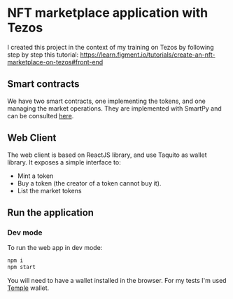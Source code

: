 # NFT marketplace application with Tezos

I created this project in the context of my training on Tezos by following step by step this tutorial: https://learn.figment.io/tutorials/create-an-nft-marketplace-on-tezos#front-end

## Smart contracts

We have two smart contracts, one implementing the tokens, and one managing the market operations. 
They are implemented with SmartPy and can be consulted [here](https://smartpy.io/ide?code=eJzVV1Fv2zYQfg@Q_8BqwCKighw7i7MF8LC2qPeSBOkarA9FITAyZcuWRI2kkjjD_vuOpCiJsuIYQ18mJJatOx7vvrvvdEzzknGJRE64LLeICCTK46Pjo_m7CZrB9zBlYap1IhHztJRRwlkeVTzzvZWUpbgcjerFoDpa0IeRpHmZEUnFCIyE5dbDyuDxUZwRIdAd29DCVxL4x5fHRwiuEiRGqVW8JnxDJViKqQ9@fGCF5CSWdsmCJiiK0iKVUeQLmiUBksp0gHIqyYJIEiCyyNPCLlCX0gvVGr99pi69EuI1FlyZNQfixrKrobcBsb73ZPVKCOA@XUY5KX25odsZ_L67IRJ8fiBZRfXvP2jM@MJfsWxBuX7ybrHgVAgIpJIrxo2dztOcVYXs2FLeR@mifRKzLKOxJPeZ2eI9YxnGwUDwsAzMn_ZEWH2olKj7b2CBQhK2UcnSQrZpgKhlnYKScJILB_IyfKA8Tba@b4ShcRv9ik4xbvViE11cp7mXoA4@few1GA5cPQ0XpeHYXxDbhGvxNSRP3T9LnhbLQPv0fgt1jnugBajnvKo6ZSasK9QVdzAFDDyFpodDVoJjguXU75l3oAWsCpFQvgsX34OWgVq5FZE9mIHa@OVa6UUFD18C7290coIu69oIGz798xpsZZhXkj77pzuiuINJj93aI_XxddfBbyZw3ieag4RDNkEL0AlaQJwa7lJuFw2HfXe8onjI1QbRt4C2pZpiVUImUZNewy54BB@q_6qdo3Z762CXeBqnHqlUyV6lwnyp@aTtue1GPhlC9VV3G05_YY9OOMzIllXS9z3Q9QKk7kYFfnjGnof1VYfXYcPsxMZ_socPXRbA90z5_LXNsgnPgmYC6@vUcbVJjWYOvDP7BX_D8Be4pRnjVztkXQmHNEkVg602nbxKppkICyIj8Mns2iv0uiabKq_XY4x@RAfqojfQ_A_S7xS1clDX9UH7GFa96dAK40FGHLAvmpNM0MMXG6p3KW1Tpq4f1CNo6YjTR8IXwsmLkh0YnK4LUWapShWIRJvLAP1yEaDxqfPK6_m_Q3jnnbHTpjrdqecPbFSPXHuLsirBPo301HJAZTb76bps3DMz1lAq7FhkjO4G3b0OZRBMUAVZ0hx0ojpb39H1Otu2x1uknZ6PX3L_@Eg5D4siGAmkX5BcFap3wwo0r4plqgpXD79qHlYhaTV82YIiYloQnjJTp0oc2Ud@02MsqlaDxLFyy_e0wKvDgYl8M6RUCcrHVolmbNCSUpp4zY6mrOw7BBY4I7wSJOnSL1gRJTbOui8E7mjcItqZqZsOZ59FLDHHi7RM1OniU_7l5_Xt9eJ9Pn8Qnz@yqy@3tyvCnm@m698_zZ@eNo_V9ZX8c_7Xx@10fu9ZgjVgvp31IrBxWY1wNfY9c9q4VaeNLob1AQT87B5HXHthl5LfN5bABW4gtI6TLeXdyPQ8uXdlaCb43vtQjX@n9dVPWUniTRPVPUm2nKb3j9n5arVeciLPs4s4X2cP07J8XK7yabreLsvnyRPjEz5NiziJn4rsYntGR9ZsuBasUJNAyCvVjQxb6yMVgkOSnjl12381wcBiadoavOfBG8b9brAWzIGd_tcw_Ufnz6d7XB9Pzn6anO1uqAzjgWL7YNr0a_XWzEONO52Dxbi_mepTnRG8Gb5qzzHu1_0L2w2@PHYBaeyrtGoK2kOTS8bBHPwLndFXlA--).

## Web Client
The web client is based on ReactJS library, and use Taquito as wallet library. It exposes a simple interface to:
- Mint a token
- Buy a token (the creator of a token cannot buy it).
- List the market tokens

## Run the application
### Dev mode
To run the web app in dev mode:
```bash
npm i
npm start
```

You will need to have a wallet installed in the browser. For my tests I'm used [Temple](https://templewallet.com/) wallet.




